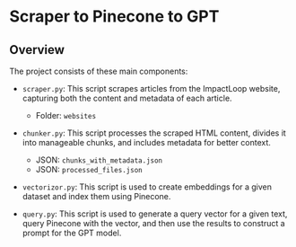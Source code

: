 # Scraper to Pinecone to GPT

## Overview
The project consists of these main components:

- `scraper.py`: This script scrapes articles from the ImpactLoop website, capturing both the content and metadata of each article.
    - Folder: `websites`

- `chunker.py`: This script processes the scraped HTML content, divides it into manageable chunks, and includes metadata for better context.
    - JSON: `chunks_with_metadata.json`
    - JSON: `processed_files.json`

- `vectorizor.py`: This script is used to create embeddings for a given dataset and index them using Pinecone.

- `query.py`: This script is used to generate a query vector for a given text, query Pinecone with the vector, and then use the results to construct a prompt for the GPT model.